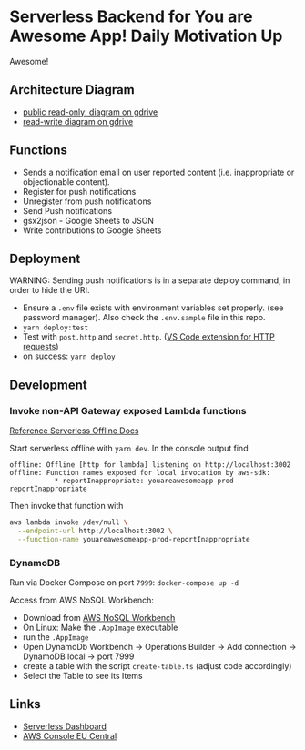 # Serverless Backend for You are Awesome App! Daily Motivation Up

Awesome!

## Architecture Diagram

- [public read-only: diagram on gdrive](https://drive.google.com/file/d/16ZhIJ67fQRmhMZnOK5MjE-qJspIQUzP_/view?usp=sharing)  
- [read-write diagram on gdrive](https://app.diagrams.net/#G16ZhIJ67fQRmhMZnOK5MjE-qJspIQUzP_)

## Functions

- Sends a notification email on user reported content (i.e. inappropriate or objectionable content).
- Register for push notifications
- Unregister from push notifications
- Send Push notifications
- gsx2json - Google Sheets to JSON
- Write contributions to Google Sheets

## Deployment

WARNING: Sending push notifications is in a separate deploy command, in order to hide the URI.

- Ensure a `.env` file exists with environment variables set properly. (see password manager). Also check the `.env.sample` file in this repo.
- `yarn deploy:test`
- Test with `post.http` and `secret.http`. ([VS Code extension for HTTP requests](https://marketplace.visualstudio.com/items?itemName=humao.rest-client))
- on success: `yarn deploy`

## Development

### Invoke non-API Gateway exposed Lambda functions

[Reference Serverless Offline Docs](https://www.serverless.com/plugins/serverless-offline#usage-with-invoke)

Start serverless offline with `yarn dev`.
In the console output find

```log
offline: Offline [http for lambda] listening on http://localhost:3002
offline: Function names exposed for local invocation by aws-sdk:
           * reportInappropriate: youareawesomeapp-prod-reportInappropriate
```

Then invoke that function with

```sh
aws lambda invoke /dev/null \
  --endpoint-url http://localhost:3002 \
  --function-name youareawesomeapp-prod-reportInappropriate
```

### DynamoDB

Run via Docker Compose on port `7999`:
`docker-compose up -d`

Access from AWS NoSQL Workbench:

- Download from [AWS NoSQL Workbench](https://docs.aws.amazon.com/amazondynamodb/latest/developerguide/workbench.settingup.html)
- On Linux: Make the `.AppImage` executable
- run the `.AppImage`
- Open DynamoDb Workbench -> Operations Builder -> Add connection -> DynamoDB local -> port 7999
- create a table with the script `create-table.ts` (adjust code accordingly)
- Select the Table to see its Items

## Links

- [Serverless Dashboard](https://dashboard.serverless.com)
- [AWS Console EU Central](https://eu-central-1.console.aws.amazon.com/console/home?region=eu-central-1#)
